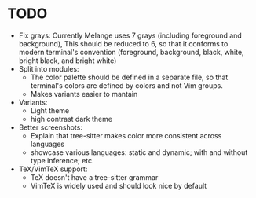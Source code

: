 # TODO

- Fix grays:
  Currently Melange uses 7 grays (including foreground and background),
  This should be reduced to 6, so that it conforms to modern terminal's convention
  (foreground, background, black, white, bright black, and bright white)
- Split into modules:
  - The color palette should be defined in a separate file, so that terminal's
    colors are defined by colors and not Vim groups.
  - Makes variants easier to mantain
- Variants:
  - Light theme
  - high contrast dark theme
- Better screenshots:
  - Explain that tree-sitter makes color more consistent across languages
  - showcase various languages: static and dynamic; with and without type inference; etc.
- TeX/VimTeX support:
  - TeX doesn't have a tree-sitter grammar
  - VimTeX is widely used and should look nice by default
